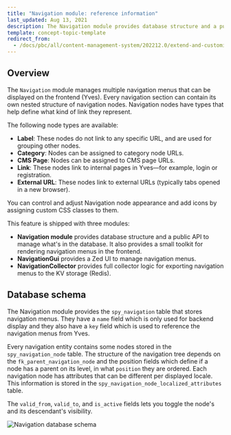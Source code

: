 ```yaml
---
title: "Navigation module: reference information"
last_updated: Aug 13, 2021
description: The Navigation module provides database structure and a public API to manage what's in the database, and a small toolkit for rendering navigation menus in the frontend
template: concept-topic-template
redirect_from:
  - /docs/pbc/all/content-management-system/202212.0/extend-and-customize/navigation-module-reference-information.html
---
```


## Overview

The `Navigation` module manages multiple navigation menus that can be displayed on the frontend (Yves). Every navigation section can contain its own nested structure of navigation nodes. Navigation nodes have types that help define what kind of link they represent.

The following node types are available:

* **Label**: These nodes do not link to any specific URL, and are used for grouping other nodes.
* **Category**: Nodes can be assigned to category node URLs.
* **CMS Page**: Nodes can be assigned to CMS page URLs.
* **Link**: These nodes link to internal pages in Yves—for example, login or registration.
* **External URL**: These nodes link to external URLs (typically tabs opened in a new browser).

You can control and adjust Navigation node appearance and add icons by assigning custom CSS classes to them.

This feature is shipped with three modules:

* **Navigation module** provides database structure and a public API to manage what's in the database. It also provides a small toolkit for rendering navigation menus in the frontend.
* **NavigationGui** provides a Zed UI to manage navigation menus.
* **NavigationCollector** provides full collector logic for exporting navigation menus to the KV storage (Redis).

## Database schema

The Navigation module provides the `spy_navigation` table that stores navigation menus. They have a `name` field which is only used for backend display and they also have a `key` field which is used to reference the navigation menus from Yves.

Every navigation entity contains some nodes stored in the `spy_navigation_node` table. The structure of the navigation tree depends on the `fk_parent_navigation_node` and the position fields which define if a node has a parent on its level, in what `position` they are ordered. Each navigation node has attributes that can be different per displayed locale. This information is stored in the `spy_navigation_node_localized_attributes` table.

The `valid_from`, `valid_to`, and `is_active` fields lets you toggle the node's and its descendant's visibility.

![Navigation database schema](https://spryker.s3.eu-central-1.amazonaws.com/docs/Features/Navigation/Navigation+Module/navigation_db_schema_2_0.png)
